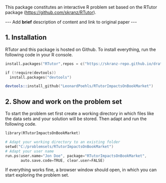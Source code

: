 This package constitutes an interactive R problem set based on the RTutor package (https://github.com/skranz/RTutor). 

--- Add **brief** description of content and link to original paper ---

## 1. Installation

RTutor and this package is hosted on Github. To install everything, run the following code in your R console.
```s
install.packages("RTutor",repos = c("https://skranz-repo.github.io/drat/",getOption("repos")))

if (!require(devtools))
  install.packages("devtools")

devtools::install_github("LeonardPoehls/RTutorImpactsOnBookMarket")
```

## 2. Show and work on the problem set
To start the problem set first create a working directory in which files like the data sets and your solution will be stored. Then adapt and run the following code.
```s
library(RTutorImpactsOnBookMarket)

# Adapt your working directory to an existing folder
setwd("C:/problemsets/RTutorImpactsOnBookMarket")
# Adapt your user name
run.ps(user.name="Jon Doe", package="RTutorImpactsOnBookMarket",
       auto.save.code=TRUE, clear.user=FALSE)
```
If everything works fine, a browser window should open, in which you can start exploring the problem set.
